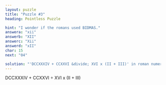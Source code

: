 ```yaml
---
layout: puzzle
title: "Puzzle #3"
heading: Pointless Puzzle

hint: "I wonder if the romans used BIDMAS."
answera: "xii"
answerb: "XII"
answerc: "Xii"
answerd: "xII"
char: 15
next: "04"

solution: "'DCCXXXIV + CCXXVI &divide; XVI x (II + III)' in roman numerals translates to '734 + 226 / 16 x (2 + 3)' which, when calculated in the correct order (See BIDMAS or BODMAS), equals 12. When translated back into roman numerals this is 'XII'."
---
```

DCCXXXIV + CCXXVI &divide; XVI x (II + III)
